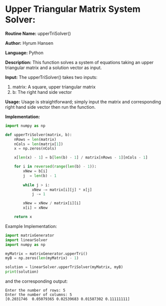 # Upper Triangular Matrix System Solver:

**Routine Name:** upperTriSolver()

**Author:** Hyrum Hansen

**Language:** Python

**Description:** This function solves a system of equations taking an upper triangular matrix and a solution vector as input.

**Input:** The upperTriSolver() takes two inputs:
1. matrix: A square, upper triangular matrix
2. b: The right hand side vector

**Usage:** Usage is straightforward; simply input the matrix and corresponding right hand side vector then run the function.

**Implementation:**

```python
import numpy as np

def upperTriSolver(matrix, b):
    nRows = len(matrix)
    nCols = len(matrix[1])
    x = np.zeros(nCols)

    x[len(x) - 1] = b[len(b) - 1] / matrix[nRows - 1][nCols - 1]

    for i in reversed(range(len(b) - 1)):
        xNew = b[i]
        j  = len(b) - 1
        
        while j > i:
            xNew -= matrix[i][j] * x[j]
            j -= 1

        xNew = xNew / matrix[i][i]
        x[i] = xNew

    return x
```

Example Implementation:

```python
import matrixGenerator
import linearSolver
import numpy as np

myMatrix = matrixGenerator.upperTri()
myB = np.zeros(len(myMatrix) - 1)

solution = linearSolver.upperTriSolver(myMatrix, myB)
print(solution)
```

and the corresponding output:

```
Enter the number of rows: 5
Enter the number of columns: 5
[0.2031746  0.05079365 0.02539683 0.01587302 0.11111111]
```


